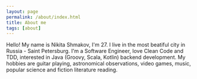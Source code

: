 ```yaml
---
layout: page
permalink: /about/index.html
title: About me
tags: [about]
---   
```

Hello! My name is Nikita Shmakov, I'm 27. I live in the most beatiful city in Russia - Saint Petersburg. I'm a Software Engineer, love Clean Code and TDD, interested in Java (Groovy, Scala, Kotlin) backend development. My hobbies are guitar playing, astronomical observations, video games, music, popular science and fiction literature reading.
